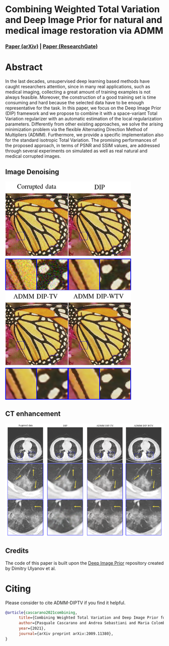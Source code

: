 # Combining Weighted Total Variation and Deep Image Prior for natural and medical image restoration via ADMM

### [Paper (arXiv)](https://arxiv.org/abs/2009.11380) | [Paper (ResearchGate)](https://www.researchgate.net/publication/344371742_Combining_Weighted_Total_Variation_and_Deep_Image_Prior_for_natural_and_medical_image_restoration_via_ADMM)

# Abstract
In the last decades, unsupervised deep learning based methods have caught researchers attention, since in many real applications, such as medical imaging, collecting a great amount of training examples is not always feasible. Moreover, the construction of a good training set is time consuming and hard because the selected data have to be enough representative for the task. In this paper, we focus on the Deep Image Prior (DIP) framework and we propose to combine it with a space-variant Total Variation regularizer with an automatic estimation of the local regularization parameters. Differently from other existing approaches, we solve the arising minimization problem via the flexible Alternating Direction Method of Multipliers (ADMM). Furthermore, we provide a specific implementation also for the standard isotropic Total Variation. The promising performances of the proposed approach, in terms of PSNR and SSIM values, are addressed through several experiments on simulated as well as real natural and medical corrupted images.

## Image Denoising
<img src="figs/noisy.png" width="200px"/><img src="figs/dip.png" width="200px"/><img src="figs/dip-tv.png" width="200px"/><img src="figs/dip-wtv.png" width="200px"/>

## CT enhancement
<img src="figs/chest-CT.PNG" width="800px"/>

## Credits
The code of this paper is built upon the [Deep Image Prior](https://github.com/DmitryUlyanov/deep-image-prior) repository created by Dimitry Ulyanov et al.
# Citing
Please consider to cite ADMM-DIPTV if you find it helpful.

```BibTex
@article{cascarano2021combining,
      title={Combining Weighted Total Variation and Deep Image Prior for natural and medical image restoration via ADMM},
      author={Pasquale Cascarano and Andrea Sebastiani and Maria Colomba Comes and Giorgia Franchini and Federica Porta},
      year={2021},
      journal={arXiv preprint arXiv:2009.11380},
}
 ```
